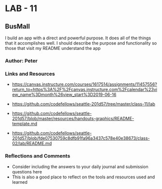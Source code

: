 # LAB - 11

## BusMall

I build an app with a direct and powerful purpose. It does all of the things that it accomplishes well. I should describe the purpose and functionality so those that visit my README understand the app

### Author: Peter

### Links and Resources
* https://canvas.instructure.com/courses/1617514/assignments/11457556?return_to=https%3A%2F%2Fcanvas.instructure.com%2Fcalendar%23view_name%3Dmonth%26view_start%3D2019-06-16
* https://github.com/codefellows/seattle-201d57/tree/master/class-11/lab

* https://github.com/codefellows/seattle-201d57/blob/master/resources/handouts-graphics/README-template.md
* https://github.com/codefellows/seattle-201d57/blob/fde07530759c8dfb91fa96a3437c578e40e38673/class-02/lab/README.md



### Reflections and Comments
* Consider including the answers to your daily journal and submission questions here
* This is also a good place to reflect on the tools and resources used and learned